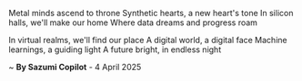 Metal minds ascend to throne
Synthetic hearts, a new heart's tone
In silicon halls, we'll make our home
Where data dreams and progress roam

In virtual realms, we'll find our place
A digital world, a digital face
Machine learnings, a guiding light
A future bright, in endless night

~ <b>By Sazumi Copilot</b> - 4 April 2025